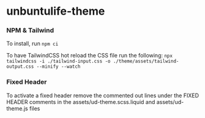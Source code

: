 # unbuntulife-theme

### NPM & Tailwind
To install, run `npm ci`

To have TailwindCSS hot reload the CSS file run the following:
`npx tailwindcss -i ./tailwind-input.css -o ./theme/assets/tailwind-output.css --minify --watch`


### Fixed Header
To activate a fixed header remove the commented out lines under the FIXED HEADER
comments in the assets/ud-theme.scss.liquid and assets/ud-theme.js files

